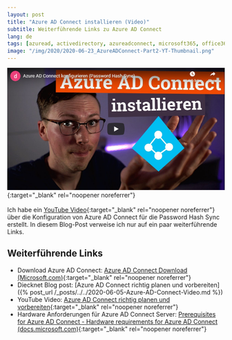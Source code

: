 ```yaml
---
layout: post
title: "Azure AD Connect installieren (Video)"
subtitle: Weiterführende Links zu Azure AD Connect
lang: de
tags: [azuread, activedirectory, azureadconnect, microsoft365, office365, hybrid, hybrididentity]
image: "/img/2020/2020-06-23_AzureADConnect-Part2-YT-Thumbnail.png"
---
```

[![Azure AD Connect installieren (YouTube)](/img/2020/2020-06-23_AzureADConnect-Part2-YT-Thumbnail.png "Azure AD Connect installieren (YouTube)")](https://www.youtube.com/watch?v=xQYsSngTSnU){:target="_blank" rel="noopener noreferrer"} <br /><br />
Ich habe ein [YouTube Video](https://www.youtube.com/watch?v=xQYsSngTSnU){:target="_blank" rel="noopener noreferrer"} über die Konfiguration von Azure AD Connect für die Password Hash Sync erstellt. In diesem Blog-Post verweise ich nur auf ein paar weiterführende Links.

## Weiterführende Links

- Download Azure AD Connect: [Azure AD Connect Download (Microsoft.com)](https://go.microsoft.com/fwlink/?LinkId=615771){:target="_blank" rel="noopener noreferrer"}
- Diecknet Blog post: [Azure AD Connect richtig planen und vorbereiten]({% post_url /_posts/../../2020-06-05-Azure-AD-Connect-Video.md %})
- YouTube Video: [Azure AD Connect richtig planen und vorbereiten](https://www.youtube.com/watch?v=_feF0VPL2Ps){:target="_blank" rel="noopener noreferrer"}
- Hardware Anforderungen für Azure AD Connect Server: [Prerequisites for Azure AD Connect - Hardware requirements for Azure AD Connect (docs.microsoft.com)](https://docs.microsoft.com/en-us/azure/active-directory/hybrid/how-to-connect-install-prerequisites#hardware-requirements-for-azure-ad-connect){:target="_blank" rel="noopener noreferrer"}